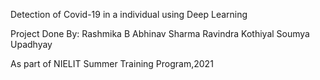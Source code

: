Detection of Covid-19 in a individual using Deep Learning

Project Done By:
Rashmika B
Abhinav Sharma
Ravindra Kothiyal
Soumya Upadhyay

As part of NIELIT Summer Training Program,2021
